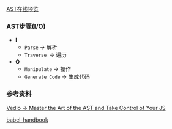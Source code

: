 [AST在线预览](https://astexplorer.net/)

### AST步骤(I/O)

- **I**
  - `Parse` -> 解析
  - `Traverse `-> 遍历
- **O**
  - `Manipulate` -> 操作
  - `Generate Code` -> 生成代码



### 参考资料

[Vedio -> Master the Art of the AST and Take Control of Your JS](https://www.youtube.com/watch?v=C06MohLG_3s)

[babel-handbook](https://github.com/jamiebuilds/babel-handbook)

